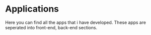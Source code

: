 # Applications

Here you can find all the apps that i have developed. These apps are seperated into front-end, back-end sections.



